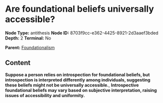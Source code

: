 # Are foundational beliefs universally accessible?

**Node Type:** antithesis
**Node ID:** 8703f9cc-e362-4425-8921-2d3aaef3bded
**Depth:** 2
**Terminal:** No

**Parent:** [Foundationalism](foundationalism.md)

## Content

**Suppose a person relies on introspection for foundational beliefs, but introspection is interpreted differently among individuals, suggesting these beliefs might not be universally accessible.**, **Introspective foundational beliefs may vary based on subjective interpretation, raising issues of accessibility and uniformity.**
